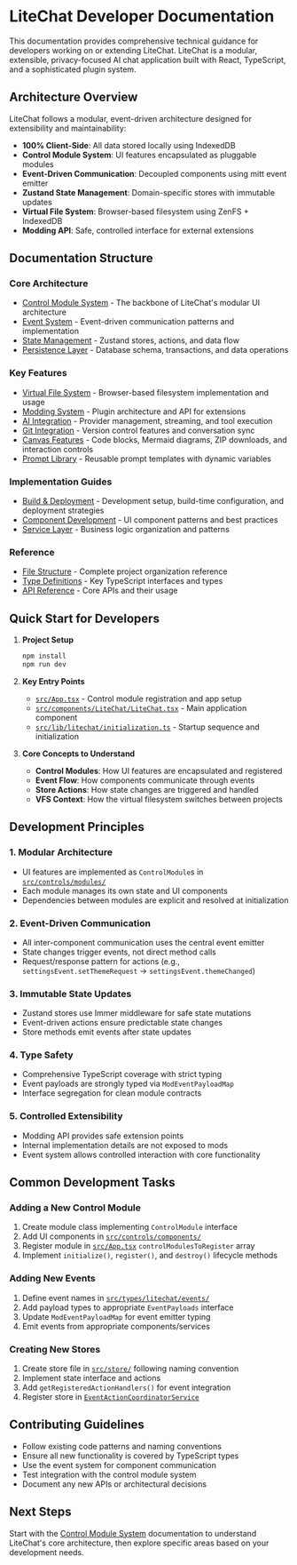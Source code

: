 # LiteChat Developer Documentation

This documentation provides comprehensive technical guidance for developers working on or extending LiteChat. LiteChat is a modular, extensible, privacy-focused AI chat application built with React, TypeScript, and a sophisticated plugin system.

## Architecture Overview

LiteChat follows a modular, event-driven architecture designed for extensibility and maintainability:

- **100% Client-Side**: All data stored locally using IndexedDB
- **Control Module System**: UI features encapsulated as pluggable modules
- **Event-Driven Communication**: Decoupled components using mitt event emitter
- **Zustand State Management**: Domain-specific stores with immutable updates
- **Virtual File System**: Browser-based filesystem using ZenFS + IndexedDB
- **Modding API**: Safe, controlled interface for external extensions

## Documentation Structure

### Core Architecture
- [Control Module System](./control-modules.md) - The backbone of LiteChat's modular UI architecture
- [Event System](./event-system.md) - Event-driven communication patterns and implementation
- [State Management](./state-management.md) - Zustand stores, actions, and data flow
- [Persistence Layer](./persistence.md) - Database schema, transactions, and data operations

### Key Features
- [Virtual File System](./vfs.md) - Browser-based filesystem implementation and usage
- [Modding System](./modding.md) - Plugin architecture and API for extensions
- [AI Integration](./ai-integration.md) - Provider management, streaming, and tool execution
- [Git Integration](./git.md) - Version control features and conversation sync
- [Canvas Features](./canvas-features.md) - Code blocks, Mermaid diagrams, ZIP downloads, and interaction controls
- [Prompt Library](./control-modules.md#prompt-library-module) - Reusable prompt templates with dynamic variables

### Implementation Guides
- [Build & Deployment](./build-deployment.md) - Development setup, build-time configuration, and deployment strategies
- [Component Development](./components.md) - UI component patterns and best practices
- [Service Layer](./services.md) - Business logic organization and patterns

### Reference
- [File Structure](./file-structure.md) - Complete project organization reference
- [Type Definitions](./types.md) - Key TypeScript interfaces and types
- [API Reference](./api-reference.md) - Core APIs and their usage

## Quick Start for Developers

1. **Project Setup**
   ```bash
   npm install
   npm run dev
   ```

2. **Key Entry Points**
   - [`src/App.tsx`](../src/App.tsx) - Control module registration and app setup
   - [`src/components/LiteChat/LiteChat.tsx`](../src/components/LiteChat/LiteChat.tsx) - Main application component
   - [`src/lib/litechat/initialization.ts`](../src/lib/litechat/initialization.ts) - Startup sequence and initialization

3. **Core Concepts to Understand**
   - **Control Modules**: How UI features are encapsulated and registered
   - **Event Flow**: How components communicate through events
   - **Store Actions**: How state changes are triggered and handled
   - **VFS Context**: How the virtual filesystem switches between projects

## Development Principles

### 1. Modular Architecture
- UI features are implemented as `ControlModule`s in [`src/controls/modules/`](../src/controls/modules/)
- Each module manages its own state and UI components
- Dependencies between modules are explicit and resolved at initialization

### 2. Event-Driven Communication
- All inter-component communication uses the central event emitter
- State changes trigger events, not direct method calls
- Request/response pattern for actions (e.g., `settingsEvent.setThemeRequest` → `settingsEvent.themeChanged`)

### 3. Immutable State Updates
- Zustand stores use Immer middleware for safe state mutations
- Event-driven actions ensure predictable state changes
- Store methods emit events after state updates

### 4. Type Safety
- Comprehensive TypeScript coverage with strict typing
- Event payloads are strongly typed via `ModEventPayloadMap`
- Interface segregation for clean module contracts

### 5. Controlled Extensibility
- Modding API provides safe extension points
- Internal implementation details are not exposed to mods
- Event system allows controlled interaction with core functionality

## Common Development Tasks

### Adding a New Control Module
1. Create module class implementing `ControlModule` interface
2. Add UI components in [`src/controls/components/`](../src/controls/components/)
3. Register module in [`src/App.tsx`](../src/App.tsx) `controlModulesToRegister` array
4. Implement `initialize()`, `register()`, and `destroy()` lifecycle methods

### Adding New Events
1. Define event names in [`src/types/litechat/events/`](../src/types/litechat/events/)
2. Add payload types to appropriate `EventPayloads` interface
3. Update `ModEventPayloadMap` for event emitter typing
4. Emit events from appropriate components/services

### Creating New Stores
1. Create store file in [`src/store/`](../src/store/) following naming convention
2. Implement state interface and actions
3. Add `getRegisteredActionHandlers()` for event integration
4. Register store in [`EventActionCoordinatorService`](../src/services/event-action-coordinator.service.ts)

## Contributing Guidelines

- Follow existing code patterns and naming conventions
- Ensure all new functionality is covered by TypeScript types
- Use the event system for component communication
- Test integration with the control module system
- Document any new APIs or architectural decisions

## Next Steps

Start with the [Control Module System](./control-modules.md) documentation to understand LiteChat's core architecture, then explore specific areas based on your development needs.
